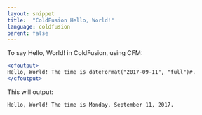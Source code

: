 ```yaml
---
layout: snippet
title:  "ColdFusion Hello, World!"
language: coldfusion
parent: false
---
```


To say Hello, World! in ColdFusion, using CFM:

``` cfm
<cfoutput>
Hello, World! The time is dateFormat("2017-09-11", "full")#.
</cfoutput>
```

This will output:

``` html
Hello, World! The time is Monday, September 11, 2017.
```

